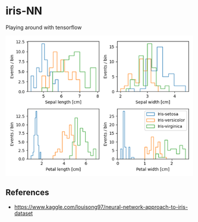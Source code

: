 # iris-NN
Playing around with tensorflow

![](hist.png)

## References
* https://www.kaggle.com/louisong97/neural-network-approach-to-iris-dataset
